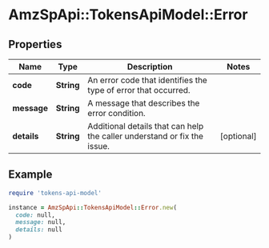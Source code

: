 # AmzSpApi::TokensApiModel::Error

## Properties

| Name | Type | Description | Notes |
| ---- | ---- | ----------- | ----- |
| **code** | **String** | An error code that identifies the type of error that occurred. |  |
| **message** | **String** | A message that describes the error condition. |  |
| **details** | **String** | Additional details that can help the caller understand or fix the issue. | [optional] |

## Example

```ruby
require 'tokens-api-model'

instance = AmzSpApi::TokensApiModel::Error.new(
  code: null,
  message: null,
  details: null
)
```

